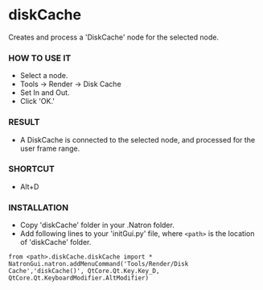 # diskCache

Creates and process a 'DiskCache' node for the selected node.

### HOW TO USE IT

* Select a node.
* Tools -> Render -> Disk Cache
* Set In and Out.
* Click 'OK.'

### RESULT

* A DiskCache is connected to the selected node, and processed for the user frame range.

### SHORTCUT

* Alt+D

### INSTALLATION

* Copy 'diskCache' folder in your .Natron folder.
* Add following lines to your 'initGui.py' file, where ``<path>`` is the location of 'diskCache' folder.

```
from <path>.diskCache.diskCache import *
NatronGui.natron.addMenuCommand('Tools/Render/Disk Cache','diskCache()', QtCore.Qt.Key.Key_D, QtCore.Qt.KeyboardModifier.AltModifier)
```
